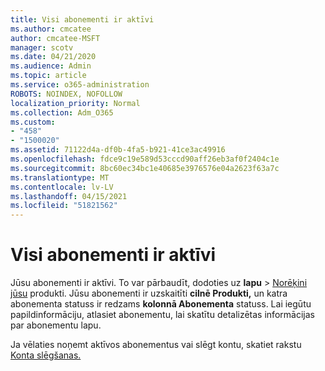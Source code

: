```yaml
---
title: Visi abonementi ir aktīvi
ms.author: cmcatee
author: cmcatee-MSFT
manager: scotv
ms.date: 04/21/2020
ms.audience: Admin
ms.topic: article
ms.service: o365-administration
ROBOTS: NOINDEX, NOFOLLOW
localization_priority: Normal
ms.collection: Adm_O365
ms.custom:
- "458"
- "1500020"
ms.assetid: 71122d4a-df0b-4fa5-b921-41ce3ac49916
ms.openlocfilehash: fdce9c19e589d53cccd90aff26eb3af0f2404c1e
ms.sourcegitcommit: 8bc60ec34bc1e40685e3976576e04a2623f63a7c
ms.translationtype: MT
ms.contentlocale: lv-LV
ms.lasthandoff: 04/15/2021
ms.locfileid: "51821562"
---
```

# <a name="all-subscriptions-are-active"></a>Visi abonementi ir aktīvi

Jūsu abonementi ir aktīvi. To var pārbaudīt, dodoties uz **lapu** \> [Norēķini jūsu](https://go.microsoft.com/fwlink/p/?linkid=842054) produkti. Jūsu abonementi ir uzskaitīti **cilnē Produkti,** un katra abonementa statuss ir redzams **kolonnā Abonementa** statuss. Lai iegūtu papildinformāciju, atlasiet abonementu, lai skatītu detalizētas informācijas par abonementu lapu.
  
Ja vēlaties noņemt aktīvos abonementus vai slēgt kontu, skatiet rakstu [Konta slēgšanas.](https://docs.microsoft.com/microsoft-365/commerce/close-your-account?view=o365-worldwide)
